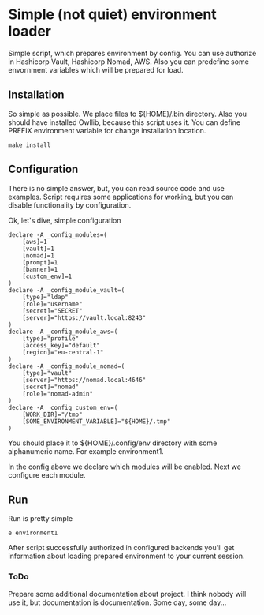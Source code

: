 # Simple (not quiet) environment loader

Simple script, which prepares environment by config.
You can use authorize in Hashicorp Vault, Hashicorp Nomad, AWS.
Also you can predefine some envornment variables which will be prepared for load.

## Installation

So simple as possible. We place files to ${HOME}/.bin directory.
Also you should have installed Owllib, because this script uses it.
You can define PREFIX environment variable for change installation location.

    make install

## Configuration

There is no simple answer, but, you can read source code and use examples.
Script requires some applications for working, but you can disable functionality
by configuration.

Ok, let's dive, simple configuration

    declare -A _config_modules=(
        [aws]=1
        [vault]=1
        [nomad]=1
        [prompt]=1
        [banner]=1
        [custom_env]=1
    )
    declare -A _config_module_vault=(
        [type]="ldap"
        [role]="username"
        [secret]="SECRET"
        [server]="https://vault.local:8243"
    )
    declare -A _config_module_aws=(
        [type]="profile"
        [access_key]="default"
        [region]="eu-central-1"
    )
    declare -A _config_module_nomad=(
        [type]="vault"
        [server]="https://nomad.local:4646"
        [secret]="nomad"
        [role]="nomad-admin"
    )
    declare -A _config_custom_env=(
        [WORK_DIR]="/tmp"
        [SOME_ENVIRONMENT_VARIABLE]="${HOME}/.tmp"
    )

You should place it to ${HOME}/.config/env directory with some alphanumeric
name. For example environment1.

In the config above we declare which modules will be enabled.
Next we configure each module.

## Run

Run is pretty simple

    e environment1

After script successfully authorized in configured backends you'll get
information about loading prepared environment to your current session.


### ToDo

Prepare some additional documentation about project. I think nobody will use it,
but documentation is documentation. Some day, some day...
